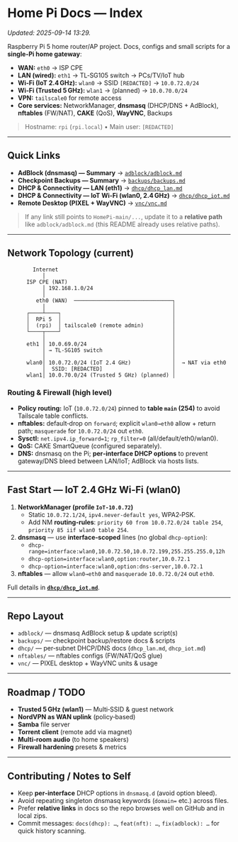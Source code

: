 # Home Pi Docs — Index

_Updated: 2025-09-14 13:29._

Raspberry Pi 5 home router/AP project. Docs, configs and small scripts for a **single‑Pi home gateway**:

- **WAN:** `eth0` → ISP CPE
- **LAN (wired):** `eth1` → TL‑SG105 switch → PCs/TV/IoT hub
- **Wi‑Fi (IoT 2.4 GHz):** `wlan0` → SSID `[REDACTED]` → `10.0.72.0/24`
- **Wi‑Fi (Trusted 5 GHz):** `wlan1` → (planned) → `10.0.70.0/24`
- **VPN:** `tailscale0` for remote access
- **Core services:** NetworkManager, **dnsmasq** (DHCP/DNS + AdBlock), **nftables** (FW/NAT), **CAKE** (QoS), **WayVNC**, Backups

> Hostname: `rpi` (`rpi.local`) • Main user: `[REDACTED]`

---

## Quick Links

- **AdBlock (dnsmasq) — Summary** → [`adblock/adblock.md`](adblock/adblock.md)
- **Checkpoint Backups — Summary** → [`backups/backups.md`](backups/backups.md)
- **DHCP & Connectivity — LAN (eth1)** → [`dhcp/dhcp_lan.md`](dhcp/dhcp_lan.md)
- **DHCP & Connectivity — IoT Wi‑Fi (wlan0, 2.4 GHz)** → [`dhcp/dhcp_iot.md`](dhcp/dhcp_iot.md)
- **Remote Desktop (PIXEL + WayVNC)** → [`vnc/vnc.md`](vnc/vnc.md)

> If any link still points to `HomePi-main/...`, update it to a **relative path** like `adblock/adblock.md` (this README already uses relative paths).

---

## Network Topology (current)

```
        Internet
           │
      ISP CPE (NAT)
           │ 192.168.1.0/24
           │
         eth0 (WAN)  ───────────────────────────────┐
           │                                        │
      ┌────┴────┐                                   │
      │  RPi 5  │                                   │
      │  (rpi)  │ tailscale0 (remote admin)         │
      └────┬────┘                                   │
           │                                        │
      eth1 │ 10.0.69.0/24                           │
           │ → TL‑SG105 switch                      │
           │                                        │
      wlan0│ 10.0.72.0/24 (IoT 2.4 GHz)             │  → NAT via eth0
           │  SSID: [REDACTED]                      │
      wlan1│ 10.0.70.0/24 (Trusted 5 GHz) (planned) │
```

### Routing & Firewall (high level)
- **Policy routing:** IoT (`10.0.72.0/24`) pinned to **table `main` (254)** to avoid Tailscale table conflicts.
- **nftables:** default‑drop on `forward`; explicit `wlan0→eth0` allow + return path; `masquerade` for `10.0.72.0/24` out `eth0`.
- **Sysctl:** `net.ipv4.ip_forward=1`; `rp_filter=0` (all/default/eth0/wlan0).
- **QoS:** CAKE SmartQueue (configured separately).
- **DNS:** dnsmasq on the Pi; **per‑interface DHCP options** to prevent gateway/DNS bleed between LAN/IoT; AdBlock via hosts lists.

---

## Fast Start — IoT 2.4 GHz Wi‑Fi (wlan0)

1. **NetworkManager (profile `IoT-10.0.72`)**
   - Static `10.0.72.1/24`, `ipv4.never-default yes`, WPA2‑PSK.
   - Add NM **routing‑rules**: `priority 60 from 10.0.72.0/24 table 254`, `priority 85 iif wlan0 table 254`.
2. **dnsmasq** — use **interface‑scoped** lines (no global `dhcp-option`):
   - `dhcp-range=interface:wlan0,10.0.72.50,10.0.72.199,255.255.255.0,12h`
   - `dhcp-option=interface:wlan0,option:router,10.0.72.1`
   - `dhcp-option=interface:wlan0,option:dns-server,10.0.72.1`
3. **nftables** — allow `wlan0→eth0` and `masquerade` `10.0.72.0/24` out `eth0`.

Full details in **[`dhcp/dhcp_iot.md`](dhcp/dhcp_iot.md)**.

---

## Repo Layout

- `adblock/` — dnsmasq AdBlock setup & update script(s)
- `backups/` — checkpoint backup/restore docs & scripts
- `dhcp/` — per‑subnet DHCP/DNS docs (`dhcp_lan.md`, `dhcp_iot.md`)
- `nftables/` — nftables configs (FW/NAT/QoS glue)
- `vnc/` — PIXEL desktop + WayVNC units & usage

---

## Roadmap / TODO

- **Trusted 5 GHz (wlan1)** — Multi‑SSID & guest network
- **NordVPN as WAN uplink** (policy‑based)
- **Samba** file server
- **Torrent client** (remote add via magnet)
- **Multi‑room audio** (to home speakers)
- **Firewall hardening** presets & metrics

---

## Contributing / Notes to Self

- Keep **per‑interface** DHCP options in `dnsmasq.d` (avoid option bleed).
- Avoid repeating singleton dnsmasq keywords (`domain=` etc.) across files.
- Prefer **relative links** in docs so the repo browses well on GitHub and in local zips.
- Commit messages: `docs(dhcp): …`, `feat(nft): …`, `fix(adblock): …` for quick history scanning.

